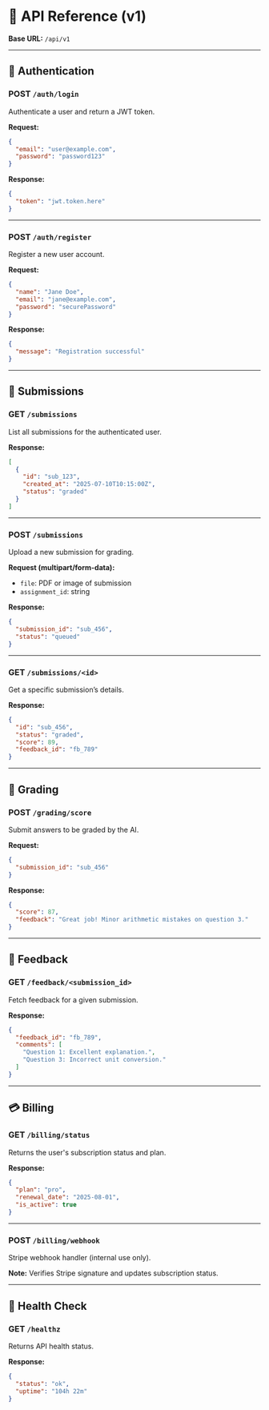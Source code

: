 # 📘 API Reference (v1)

**Base URL:** `/api/v1`

---

## 🔐 Authentication

### POST `/auth/login`
Authenticate a user and return a JWT token.

**Request:**
```json
{
  "email": "user@example.com",
  "password": "password123"
}
```

**Response:**
```json
{
  "token": "jwt.token.here"
}
```

---

### POST `/auth/register`
Register a new user account.

**Request:**
```json
{
  "name": "Jane Doe",
  "email": "jane@example.com",
  "password": "securePassword"
}
```

**Response:**
```json
{
  "message": "Registration successful"
}
```

---

## 📄 Submissions

### GET `/submissions`
List all submissions for the authenticated user.

**Response:**
```json
[
  {
    "id": "sub_123",
    "created_at": "2025-07-10T10:15:00Z",
    "status": "graded"
  }
]
```

---

### POST `/submissions`
Upload a new submission for grading.

**Request (multipart/form-data):**
- `file`: PDF or image of submission
- `assignment_id`: string

**Response:**
```json
{
  "submission_id": "sub_456",
  "status": "queued"
}
```

---

### GET `/submissions/<id>`
Get a specific submission’s details.

**Response:**
```json
{
  "id": "sub_456",
  "status": "graded",
  "score": 89,
  "feedback_id": "fb_789"
}
```

---

## 🤖 Grading

### POST `/grading/score`
Submit answers to be graded by the AI.

**Request:**
```json
{
  "submission_id": "sub_456"
}
```

**Response:**
```json
{
  "score": 87,
  "feedback": "Great job! Minor arithmetic mistakes on question 3."
}
```

---

## 💬 Feedback

### GET `/feedback/<submission_id>`
Fetch feedback for a given submission.

**Response:**
```json
{
  "feedback_id": "fb_789",
  "comments": [
    "Question 1: Excellent explanation.",
    "Question 3: Incorrect unit conversion."
  ]
}
```

---

## 💳 Billing

### GET `/billing/status`
Returns the user's subscription status and plan.

**Response:**
```json
{
  "plan": "pro",
  "renewal_date": "2025-08-01",
  "is_active": true
}
```

---

### POST `/billing/webhook`
Stripe webhook handler (internal use only).

**Note:** Verifies Stripe signature and updates subscription status.

---

## 🧪 Health Check

### GET `/healthz`
Returns API health status.

**Response:**
```json
{
  "status": "ok",
  "uptime": "104h 22m"
}
```
